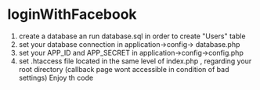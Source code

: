 # loginWithFacebook

1) create a database an run database.sql in order to create "Users" table
2) set your database connection in application->config-> database.php
3) set your APP_ID and APP_SECRET in application->config->config.php
4) set .htaccess file located in the same level of index.php , regarding your root directory
    (callback page wont accessible in condition of bad settings)
Enjoy th code
